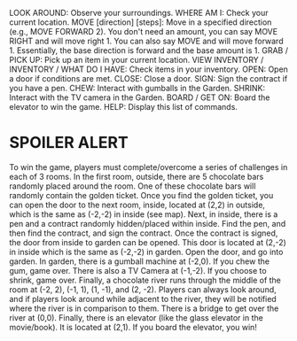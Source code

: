 LOOK AROUND: Observe your surroundings.
WHERE AM I: Check your current location.
MOVE [direction] [steps]: Move in a specified direction (e.g., MOVE FORWARD 2). You don't need an amount, you can say MOVE RIGHT and will move right 1. You can also say MOVE and will move forward 1. Essentially, the base direction is forward and the base amount is 1. 
GRAB / PICK UP: Pick up an item in your current location.
VIEW INVENTORY / INVENTORY / WHAT DO I HAVE: Check items in your inventory.
OPEN: Open a door if conditions are met.
CLOSE: Close a door.
SIGN: Sign the contract if you have a pen.
CHEW: Interact with gumballs in the Garden.
SHRINK: Interact with the TV camera in the Garden.
BOARD / GET ON: Board the elevator to win the game.
HELP: Display this list of commands.

# SPOILER ALERT
To win the game, players must complete/overcome a series of challenges in each of 3 rooms. In the first room, outside, there are 5 chocolate bars randomly placed around the room. One of these chocolate bars will randomly contain the golden ticket. Once you find the golden ticket, you can open the door to the next room, inside, located at (2,2) in outside, which is the same as (-2,-2) in inside (see map). Next, in inside, there is a pen and a contract randomly hidden/placed within inside. Find the pen, and then find the contract, and sign the contract. Once the contract is signed, the door from inside to garden can be opened. This door is located at (2,-2) in inside which is the same as (-2,-2) in garden. Open the door, and go into garden. In garden, there is a gumball machine at (-2,0). If you chew the gum, game over. There is also a TV Camera at (-1,-2). If you choose to shrink, game over. Finally, a chocolate river runs through the middle of the room at (-2, 2), (-1, 1), (1, -1), and (2, -2). Players can always look around, and if players look around while adjacent to the river, they will be notified where the river is in comparison to them. There is a bridge to get over the river at (0,0). Finally, there is an elevator (like the glass elevator in the movie/book). It is located at (2,1). If you board the elevator, you win!